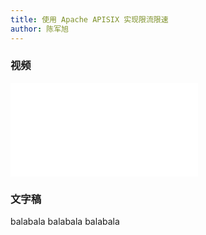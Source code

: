 ```yaml
---
title: 使用 Apache APISIX 实现限流限速
author: 陈军旭
---
```


### 视频
<iframe src="//player.bilibili.com/player.html?aid=674805891&bvid=BV19U4y177Vh&cid=388403877&page=1" frameborder="0" scrolling="no" allowfullscreen="true" style={{width:"100%", maxHeight: "calc(100vw / 5 * 3)", height: "calc(100vh / 5 * 3)"}}></iframe>

### 文字稿
balabala
balabala
balabala
